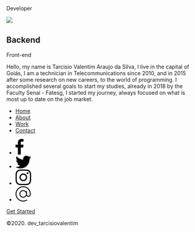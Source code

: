 <section>

<div class="logo">Developer</div>

![](images/readme-img.jpg)

<div class="content">

## Backend  
Front-end

Hello, my name is Tarcisio Valentim Araujo da Silva, I live in the capital of Goiás, I am a technician in Telecommunications since 2010, and in 2015 after some research on new careers, to the world of programming. I accomplished several goals to start my studies, already in 2018 by the Faculty Senai - Fatesg, I started my journey, always focused on what is most up to date on the job market.

</section>

<div class="navigation">

*   [Home](index.html)
*   [About](page/about.html)
*   [Work](page/work.html)
*   [Contact](page/contact.html)

<div class="socialBar">

*   [![](images/facebook.png)](https://www.facebook.com/tarcisio.valentimaraujo)
*   [![](images/twitter.png)](https://twitter.com/tarcisio_valent)
*   [![](images/instagram.png)](https://www.instagram.com/devtvas/)
*   [![](images/email.png)](mailto:tarcisio.jobs@outlook.com)

  </div>
</div>

[Get Started](https://github.com/TarcisioValentim)</div>

©2020\. dev_tarcisiovalentim
